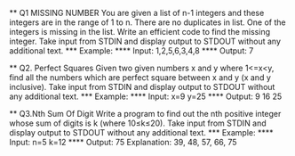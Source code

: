 ** Q1 MISSING NUMBER
You are given a list of n-1 integers and these integers are in the range of 1 to n. There are no
duplicates in list. One of the integers is missing in the list. Write an efficient code to find the
missing integer. Take input from STDIN and display output to STDOUT without any additional
text.
*** Example:
**** Input:
1,2,5,6,3,4,8
**** Output:
7

** Q2. Perfect Squares
Given two given numbers x and y where 1<=x<y, find all the numbers which are perfect square
between x and y (x and y inclusive). Take input from STDIN and display output to STDOUT
without any additional text.
*** Example:
**** Input:
x=9
y=25
**** Output:
9 16 25

** Q3.Nth Sum Of Digit
Write a program to find out the nth positive integer whose sum of digits is k (where 10≤k≤20).
Take input from STDIN and display output to STDOUT without any additional text.
*** Example:
**** Input:
n=5
k=12
**** Output:
75
Explanation: 39, 48, 57, 66, 75
